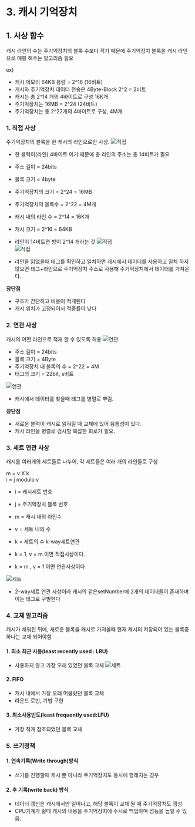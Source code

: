 # 3. 캐시 기억장치

## 1. 사상 함수
캐시 라인의 수는 주기억장치의 블록 수보다 적기 때문에 주기억장치 블록을 캐시 라인으로 매핑 해주는 알고리즘 필요

ex)
* 캐시 메모리 64KB 용량 = 2^16 (16비트) 
* 캐시와 주기억장치 데이터 전송은 4Byte-Block 2^2 = 2비트
* 캐시는 총 2^14 개의 4바이트로 구성 16K개
* 주기억장치는 16MB = 2^24 (24비트)
* 주기억장치는 총 2^22개의 4바이트로 구성, 4M개

### 1. 직접 사상
주기억장치의 블록을 한 캐시의 라인으로만 사상.
![직접](./Image/4/4-1.JPG)<br>
* 한 블럭이(라인) 4바이트 이기 때문에 총 라인의 주소는 총 14비트가 필요

* 주소 길이 = 24bits
* 블록 크기 = 4byte
* 주기억장치의 크기 = 2^24 = 16MB
* 주기억장치의 블록수 = 2^22 = 4M개
* 캐시 내의 라인 수 = 2^14 = 16K개
* 캐시 크기 = 2^16 = 64KB

* 라인이 14비트면 방이 2^14 개라는 것
![직접](./Image/4/4-2.JPG)<br>
![직접](./Image/4/4-3.JPG)<br>
* 라인을 읽었을때 태그를 확인하고 일치하면 캐시에서 데이터를 사용하고 일치 하지 않으면 태그+라인으로 주기억장치 주소로 사용해 주기억장치에서 데이터를 가져온다.

**장단점**
* 구조가 간단하고 비용이 적게된다
* 캐시 위치가 고정되어서 적중률이 낮다

### 2. 연관 사상
캐시의 어떤 라인으로 적재 할 수 있도록 허용
![연관](./Image/4/4-4.JPG)<br>

* 주소 길이 = 24bits
* 블록 크기 = 4Byte
* 주기억장치 내 블록의 수 = 2^22 = 4M
* 태그의 크기 = 22bit, s비트

![연관](./Image/4/4-5.JPG)<br>
* 캐시에서 데이터를 찾을때 태그를 병렬로 뿌림.

**장단점**
* 새로운 블럭이 캐시로 읽혀질 때 교체에 있어 융통성이 있다.
* 캐시 라인을 병렬로 검사할 복잡한 회로가 필요.

### 3. 세트 연관 사상
캐시를 여러개의 세트들로 나누어, 각 세트들은 여러 개의 라인들로 구성

m = v X k <br>
 i = j modulo v <br>
* i = 캐시세트 번호
* j = 주기억장치 블록 번호
* m = 캐시 내의 라인수
* v = 세트 내의 수
* k = 세트의 수 k-way세트연관

* k = 1, v = m 이면 직접사상이다.
* k = m , v = 1 이면 연관사상이다

![세트](./Image/4/4-6.JPG)<br>
* 2-way세트 연관 사상이라 캐시의 같은setNumber에 2개의 데이터들이 존재하며 이는 태그로 구별한다

### 4. 교체 알고리즘
캐시가 채워진 뒤에, 새로운 블록을 캐시로 가져올때 현재 캐시의 저장되어 있는 블록중 하나는 교체 되어야함
#### 1. 최소 최근 사용(least recently used : LRU)
* 사용하지 않고 가장 오래 있었던 블록 교체
![세트](./Image/4/4-6.JPG)<br>
#### 2. FIFO
* 캐시 내에서 가장 오래 머물렀던 블록 교체
* 라운드 로빈, 기법 구현

#### 3. 최소사용빈도(least frequently used:LFU)
* 가장 적게 참조되었던 블록 교체

### 5. 쓰기정책

#### 1. 연속기록(Write through)방식
* 쓰기를 진행할때 캐시 뿐 아니라 주기억장치도 동시에 행해지는 경우

#### 2. 후 기록(write back) 방식
* 데이터 갱신은 캐시에서만 일어나고, 해당 블록이 교체 될 때 주기억장치도 갱싱
* CPU기계가 쉴때 캐시의 내용을 주기억장치에 수시로 백업하며 성능을 높일 수 있음.
